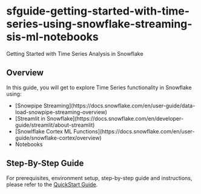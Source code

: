 # sfguide-getting-started-with-time-series-using-snowflake-streaming-sis-ml-notebooks
Getting Started with Time Series Analysis in Snowflake

## Overview

In this guide, you will get to explore Time Series functionality in Snowflake using:
<ul>
<li>[Snowpipe Streaming](https://docs.snowflake.com/en/user-guide/data-load-snowpipe-streaming-overview)</li>
<li>[Streamlit in Snowflake](https://docs.snowflake.com/en/developer-guide/streamlit/about-streamlit)</li>
<li>[Snowlflake Cortex ML Functions](https://docs.snowflake.com/en/user-guide/snowflake-cortex/overview)</li>
<li>Notebooks</li>
</ul>

## Step-By-Step Guide

For prerequisites, environment setup, step-by-step guide and instructions, please refer to the [QuickStart Guide](https://quickstarts.snowflake.com/guide/getting_started_with_time_series_using_snowflake_streaming_sis_ml_notebooks/index.html#0).